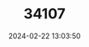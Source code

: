 ---
title: "34107"
category: "Prumnopitys ladei"
draft: false
date: 2024-02-22 13:03:50
languages:
  English: ["Mt Spurgeon Black Pine"]
---